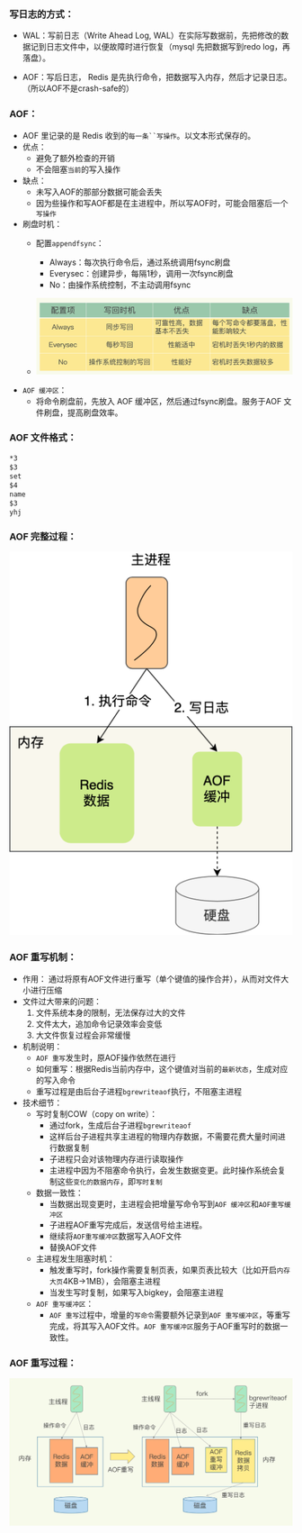 ### 写日志的方式：
* WAL：写前日志（Write Ahead Log, WAL）在实际写数据前，先把修改的数据记到日志文件中，以便故障时进行恢复（mysql 先把数据写到redo log，再落盘）。

* AOF：写后日志， Redis 是先执行命令，把数据写入内存，然后才记录日志。（所以AOF不是crash-safe的）

### AOF：
* AOF 里记录的是 Redis 收到的`每一条``写操作`。以文本形式保存的。
* 优点：
    * 避免了额外检查的开销
    * 不会阻塞`当前`的写入操作
* 缺点：
    * 未写入AOF的那部分数据可能会丢失
    * 因为些操作和写AOF都是在主进程中，所以写AOF时，可能会阻塞后一个`写操作`
* 刷盘时机：
    * 配置`appendfsync`：
        * Always：每次执行命令后，通过系统调用fsync刷盘
        * Everysec：创建异步，每隔1秒，调用一次fsync刷盘
        * No：由操作系统控制，不主动调用fsync

    * ![图片](./IMG/06.%20redis持久化-AOF.md/5a290574.png)
* `AOF 缓冲区`：
    * 将命令刷盘前，先放入 AOF 缓冲区，然后通过fsync刷盘。服务于AOF 文件刷盘，提高刷盘效率。
### AOF 文件格式：
```
*3
$3
set
$4
name
$3
yhj
```
### AOF 完整过程：
![Img](./IMG/06.%20持久化-AOF.md/img-20240524151749.png)

### AOF 重写机制：
* 作用： 通过将原有AOF文件进行重写（单个键值的操作合并），从而对文件大小进行压缩
* 文件过大带来的问题：
    1. 文件系统本身的限制，无法保存过大的文件
    2. 文件太大，追加命令记录效率会变低
    3. 大文件恢复过程会非常缓慢
* 机制说明：
    * `AOF 重写`发生时，原AOF操作依然在进行
    * 如何重写：根据Redis当前内存中，这个键值对当前的`最新状态`，生成对应的写入命令
    * 重写过程是由后台子进程`bgrewriteaof`执行，不阻塞主进程
* 技术细节：
    * 写时复制COW（copy on write）：
        * 通过fork，生成后台子进程`bgrewriteaof`
        * 这样后台子进程共享主进程的物理内存数据，不需要花费大量时间进行数据复制
        * 子进程只会对该物理内存进行读取操作
        * 主进程中因为不阻塞命令执行，会发生数据变更。此时操作系统会复制这些`变化的数据内存`，即`写时复制`
    * 数据一致性：
        * 当数据出现变更时，主进程会把增量写命令写到`AOF 缓冲区`和`AOF重写缓冲区`
        * 子进程AOF重写完成后，发送信号给主进程。
        * 继续将`AOF重写缓冲区`数据写入AOF文件
        * 替换AOF文件
    * 主进程发生阻塞时机：
        * 触发重写时，fork操作需要复制页表，如果页表比较大（比如开启`内存大页`4KB->1MB），会阻塞主进程
        * 当发生写时复制，如果写入bigkey，会阻塞主进程
    * `AOF 重写缓冲区`：
        * `AOF 重写`过程中，增量的`写命令`需要额外记录到`AOF 重写缓冲区`，等重写完成，将其写入AOF文件。`AOF 重写缓冲区`服务于AOF重写时的数据一致性。
### AOF 重写过程：
![图片](./IMG/06.%20redis持久化-AOF.md/bb2fa15c.png)